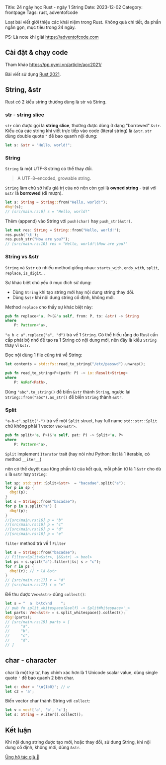 Title: 24 ngày học Rust - ngày 1 String
Date: 2023-12-02
Category: frontpage
Tags: rust, adventofcode

Loạt bài viết giới thiệu các khái niệm trong Rust.
Không quá chi tiết, đa phần ngắn gọn, mục tiêu trong 24 ngày.

PS: Là note khi giải <https://adventofcode.com>

## Cài đặt & chạy code
Tham khảo <https://pp.pymi.vn/article/aoc2021/>

Bài viết sử dụng [Rust 2021](https://doc.rust-lang.org/edition-guide/rust-2021/index.html).

## String, &str
Rust có 2 kiểu string thường dùng là str và String.

### str - string slice
`str` còn được gọi là **string slice**, thường được dùng ở dạng "borrowed" `&str`.
Kiểu của các string khi viết trực tiếp vào code (literal string) là `&str`.
`str` dùng double quote `"` để bao quanh nội dung:

```rust
let s: &str = "Hello, world!";
```

### String
`String` là một UTF-8 string có thể thay đổi.

> A UTF-8–encoded, growable string.

`String` làm chủ sở hữu giá trị của nó nên còn gọi là **owned string** - trái với `&str` là **borrowed** (đi mượn).

```rust
let s: String = String::from("Hello, world!");
dbg!(s);
// [src/main.rs:6] s = "Hello, world!"
```
Thêm (append) vào String với `push(char)` hay `push_str(&str)`.

```rust
let mut res: String = String::from("Hello, world!");
res.push('\t');
res.push_str("How are you?");
// [src/main.rs:10] res = "Hello, world!\tHow are you?"
```

### String vs &str
`String` và `&str` có nhiều method giống nhau: `starts_with`, `ends_with`, `split`, `replace`, `is_digit`...

Sự khác biệt chủ yếu ở mục đích sử dụng:

- Dùng `String` khi tạo string mới hay nội dung string thay đổi.
- Dùng `&str` khi nội dung string cố định, không mới.

Method `replace` cho thấy sự khác biệt này:

```rs
pub fn replace<'a, P>(&'a self, from: P, to: &str) -> String
where
    P: Pattern<'a>,
```

`"a b c a".replace("a", "d")` trả về 1 `String`. Có thể hiểu rằng do Rust cần cấp phát bộ nhớ để tạo ra 1 String có nội dung mới, nên đây là kiểu `String` thay vì `&str`.

Đọc nội dùng 1 file cũng trả về String:

```rs
let contents = std::fs::read_to_string("/etc/passwd").unwrap();
```

```rs
pub fn read_to_string<P>(path: P) -> io::Result<String>
where
    P: AsRef<Path>,
```

Dùng `"abc".to_string()` để biến `&str` thành `String`, ngược lại `String::from("abc").as_str()` để biến `String` thành `&str`.

### Split
`"a-b-c".split("-")` trả về một `Split` struct, hay full name `std::str::Split` chứ không phải 1 vector `Vec<&str>`.

```rs
pub fn split<'a, P>(&'a self, pat: P) -> Split<'a, P>
where
    P: Pattern<'a>,
```
`Split` implement `Iterator` trait (hay nói như Python: list là 1 iterable, có method `__iter__`)

nên có thể duyệt qua từng phần tử của kết quả, mỗi phần tử là 1 `&str` cho dù `s` là `&str` hay `String`:
```rust
let sp: std::str::Split<&str>  = "bacadae".split("a");
for p in sp {
  dbg!(p);
}
let s = String::from("bacadae");
for p in s.split("a") {
  dbg!(p);
}
//[src/main.rs:16] p = "b"
//[src/main.rs:16] p = "c"
//[src/main.rs:16] p = "d"
//[src/main.rs:16] p = "e"
```

`filter` method trả về 1 `Filter`
```rust
let s = String::from("bacadae");
// Filter<Split<&str>, |&&str| -> bool>
let ps = s.split("a").filter(|&s| s > "c");
for r in ps {
  dbg!(r); // r là &str
}
// [src/main.rs:17] r = "d"
// [src/main.rs:17] r = "e"
```

Để thu được `Vec<&str>` dùng `collect()`:
```rust
let s = "  a  b\tc\nd    ";
// pub fn split_whitespace(&self) -> SplitWhitespace<'_>
let parts: Vec<&str> = s.split_whitespace().collect();
dbg!(parts);
// [src/main.rs:19] parts = [
//     "a",
//     "b",
//     "c",
//     "d",
// ]
```
## char - character

char là một ký tự, hay chính xác hơn là 1 Unicode scalar value, dùng single quote `'` để bao quanh 2 bên char.

```rust
let c: char = '\u{1b0}'; // ư
let c2 = 'a';
```

Biến vector char thành String với `collect`:

```rust
let v = vec!['a', 'b', 'c'];
let s: String = v.iter().collect();
```

## Kết luận
Khi nội dung string được tạo mới, hoặc thay đổi, sử dung String, khi nội dung cố định, không mới, dùng `&str`.

[Ủng hộ tác giả 🍺](https://www.familug.org/p/ung-ho.html)
